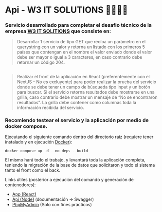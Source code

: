 # Api - W3 IT SOLUTIONS 🚀👨🏼‍💻

### Servicio desarrollado para completar el desafio técnico de la empresa [W3 IT SOLITIONS](https://w3itsolutions.net/) que consiste en:

>Desarrollar 1 servicio de tipo GET que reciba un parámetro en el querystring con un valor y retorna un listado con los primeros 5 países que contengan en el nombre el valor enviado donde el valor debe ser mayor o igual a 3 caracteres, en caso contrario debe retornar un código 204.

##  

>Realizar el front de la aplicación en React (preferentemente con el NextJS – No es excluyente) para poder realizar la prueba del servicio donde se debe tener un campo de búsqueda tipo input y un botón para buscar. Si el servicio retorna resultados debe mostrarse en una grilla, caso contrario debe mostrar un mensaje de “No se encontraron resultados”. La grilla debe contener como columnas toda la información recibida del servicio.

### Recomiendo testear el servicio y la aplicación por medio de docker compose.

Ejecutando el siguiente comando dentro del directorio raíz (requiere tener instalado y en ejecución [Docker](https://www.docker.com/)):

```
docker compose up -d --no-deps --build
```

El mismo hará todo el trabajo, y levantará toda la aplicación completa, teniendo la migración de la base de datos que solicitaron y todo el sistema tanto el front como el back. 

Links útiles (posterior a ejecución del comando y generación de contenedores):

* [App (React)](http://localhost:3000)
* [Api (Node)](http://localhost:3001/api/docs) (documentación -> Swagger)
* [PhpMyAdmin](http://localhost:8080) (Solo con fines prácticos)

